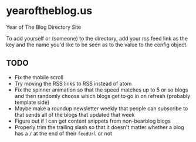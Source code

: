 # yearoftheblog.us
Year of The Blog Directory Site

To add yourself or (someone) to the directory, add your rss feed link as the key and the name you'd like to be seen as to the value to the config object.

## TODO
- Fix the mobile scroll
- Try moving the RSS links to RSS instead of atom
- Fix the spinner animation so that the speed matches up to 5 or so blogs and then randomly choose which blogs get to go in on refresh (probably template side)
- Maybe make a roundup newsletter weekly that people can subscribe to that sends all of the blogs that updated that week
- Figure out if I can get content snippets from non-bearblog blogs
- Properly trim the trailing slash so that it doesn't matter whether a blog has a `/` at the end of their `feedUrl` or not